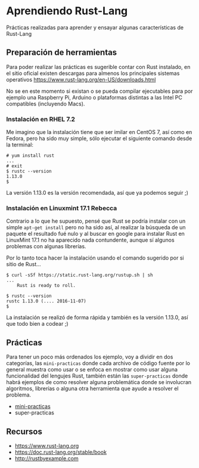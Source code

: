 # Aprendiendo Rust-Lang
Prácticas realizadas para aprender y ensayar algunas características de Rust-Lang

## Preparación de herramientas
Para poder realizar las prácticas es sugerible contar con Rust instalado, en el sitio oficial existen descargas para almenos los principales sistemas operativos https://www.rust-lang.org/en-US/downloads.html

No se en este momento si existan o se pueda compilar ejecutables para por ejemplo una Raspberry Pi, Arduino o plataformas distintas a las Intel PC compatibles (incluyendo Macs).

### Instalación en RHEL 7.2
Me imagino que la instalación tiene que ser imilar en CentOS 7, así como en Fedora, pero ha sido muy simple, sólo ejecutar el siguiente comando desde la terminal:
```console
# yum install rust
...
# exit
$ rustc --version
1.13.0
$
```
La versión 1.13.0 es la versión recomendada, así que ya podemos seguir ;)

### Instalación en Linuxmint 17.1 Rebecca
Contrario a lo que he supuesto, pensé que Rust se podría instalar con un simple `apt-get install` pero no ha sido así, al realizar la búsqueda de un paquete el resultado fué nulo y al buscar en google para instalar Rust en LinuxMint 17.1 no ha aparecido nada contundente, aunque sí algunos problemas con algunas librerías.

Por lo tanto toca hacer la instalación usando el comando sugerido por si sitio de Rust...
```console
$ curl -sSf https://static.rust-lang.org/rustup.sh | sh
...
    Rust is ready to roll.
    
$ rustc --version
rustc 1.13.0 (.... 2016-11-07)
$
```
La instalación se realizó de forma rápida y también es la versión 1.13.0, así que todo bien a codear ;)

## Prácticas
Para tener un poco más ordenados los ejemplo, voy a dividir en dos categorías, las `mini-practicas` donde cada archivo de código fuente por lo general muestra como usar o se enfoca en mostrar como usar alguna funcionalidad del lengujes Rust, también están las `super-practicas` donde habrá ejemplos de como resolver alguna problemática donde se involucran algoritmos, librerías o alguna otra herramienta que ayude a resolver el problema.

- [mini-practicas](mini-practicas/README.md)
- super-practicas

## Recursos
- https://www.rust-lang.org
- https://doc.rust-lang.org/stable/book
- http://rustbyexample.com
